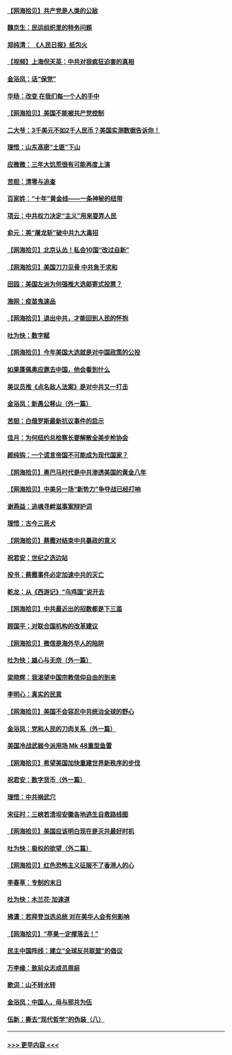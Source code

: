 #### [【网海拾贝】共产党是人类的公敌](../pages/nsc993/n12363182.md?t=08290602) 
#### [魏京生：民运组织里的特务问题](../pages/nsc993/n12363010.md?t=08290602) 
#### [郑纯清： 《人民日报》纸包火](../pages/nsc993/n12362706.md?t=08290602) 
#### [【视频】上海倪天英：中共对我疯狂迫害的真相](../pages/nsc993/n12356341.md?t=08290602) 
#### [金浴凤：话“保党”](../pages/nsc993/n12361867.md?t=08290602) 
#### [华旸：改变 在我们每一个人的手中](../pages/nsc993/n12361774.md?t=08290602) 
#### [【网海拾贝】美国不能被共产党控制](../pages/nsc993/n12360271.md?t=08290602) 
#### [二大爷：3千美元不如2千人民币？美国实测数据告诉你！](../pages/nsc993/n12358563.md?t=08290602) 
#### [理悟：山东高密“土匪”下山](../pages/nsc993/n12358535.md?t=08290602) 
#### [应微微：三年大饥荒很有可能再度上演](../pages/nsc993/n12358523.md?t=08290602) 
#### [苦胆：清零与追查](../pages/nsc993/n12358501.md?t=08290602) 
#### [百家姓：“十年”黄金线——一条神秘的纽带](../pages/nsc993/n12358319.md?t=08290602) 
#### [项云：中共权力决定“主义”用来耍弄人民](../pages/nsc993/n12358172.md?t=08290602) 
#### [俞元：美“屠龙斩”破中共九大毒招](../pages/nsc993/n12357822.md?t=08290602) 
#### [【网海拾贝】北京认怂！私会10国“改过自新”](../pages/nsc993/n12357784.md?t=08290602) 
#### [【网海拾贝】美国刀刀见骨 中共急于求和](../pages/nsc993/n12355511.md?t=08290602) 
#### [田园：美国左派为何强推大选邮寄式投票？](../pages/nsc993/n12352963.md?t=08290602) 
#### [海网：疫苗鬼速品](../pages/nsc993/n12354438.md?t=08290602) 
#### [【网海拾贝】退出中共，才能回到人民的怀抱](../pages/nsc993/n12352634.md?t=08290602) 
#### [吐为快：数字赋](../pages/nsc993/n12352317.md?t=08290602) 
#### [【网海拾贝】今年美国大选就是对中国政策的公投](../pages/nsc993/n12350973.md?t=08290602) 
#### [如果蓬佩奥应邀去中国，他会看到什么](../pages/nsc993/n12350945.md?t=08290602) 
#### [美议员推《点名敌人法案》是对中共又一打击](../pages/nsc993/n12350765.md?t=08290602) 
#### [金浴凤：新愚公移山（外一篇）](../pages/nsc993/n12350253.md?t=08290602) 
#### [苦胆：白俄罗斯最新抗议事件的启示](../pages/nsc993/n12349989.md?t=08290602) 
#### [佳月：为何纽约总检察长要解散全美步枪协会](../pages/nsc993/n12349939.md?t=08290602) 
#### [颜纯钩：一个谎言帝国不可能成为现代国家？](../pages/nsc993/n12349898.md?t=08290602) 
#### [【网海拾贝】奥巴马时代是中共渗透美国的黄金八年](../pages/nsc993/n12349284.md?t=08290602) 
#### [【网海拾贝】中美另一场“新势力”争夺战已经打响](../pages/nsc993/n12346998.md?t=08290602) 
#### [谢燕益：追魂寻衅滋事案辩护词](../pages/nsc993/n12346892.md?t=08290602) 
#### [理悟：古今三恶犬](../pages/nsc993/n12345190.md?t=08290602) 
#### [【网海拾贝】蔡霞对结束中共暴政的意义](../pages/nsc993/n12344263.md?t=08290602) 
#### [祝君安：世纪之选边站](../pages/nsc993/n12342382.md?t=08290602) 
#### [投书：蔡霞事件必定加速中共的灭亡](../pages/nsc993/n12341881.md?t=08290602) 
#### [乾龙：从《西游记》“乌鸡国”说开去](../pages/nsc993/n12341690.md?t=08290602) 
#### [【网海拾贝】中共最近出的招数都是下三滥](../pages/nsc993/n12341593.md?t=08290602) 
#### [顾国平：对联合国机构的改革建议](../pages/nsc993/n12339928.md?t=08290602) 
#### [【网海拾贝】微信是海外华人的陷阱](../pages/nsc993/n12338868.md?t=08290602) 
#### [吐为快：雄心与无奈（外一篇）](../pages/nsc993/n12338132.md?t=08290602) 
#### [梁晓辉：我渴望中国宗教信仰自由的到来](../pages/nsc993/n12336657.md?t=08290602) 
#### [李明心：真实的民意](../pages/nsc993/n12336089.md?t=08290602) 
#### [【网海拾贝】美国不会容忍中共统治全球的野心](../pages/nsc993/n12336063.md?t=08290602) 
#### [金浴凤：党和人民的刀肉关系（外一篇）](../pages/nsc993/n12335834.md?t=08290602) 
#### [美国冷战武器今派用场 Mk 48重型鱼雷](../pages/nsc993/n12335354.md?t=08290602) 
#### [【网海拾贝】希望美国加快重建世界新秩序的步伐](../pages/nsc993/n12334224.md?t=08290602) 
#### [祝君安：数字货币（外一篇）](../pages/nsc993/n12334186.md?t=08290602) 
#### [理悟：中共祸武穴](../pages/nsc993/n12333962.md?t=08290602) 
#### [宋征时：三峡若溃坝安徽各地逃生自救路线图](../pages/nsc993/n12332450.md?t=08290602) 
#### [【网海拾贝】美国应该明白现在是灭共最好时机](../pages/nsc993/n12332313.md?t=08290602) 
#### [吐为快：极权的欲望（外二篇）](../pages/nsc993/n12332089.md?t=08290602) 
#### [【网海拾贝】红色恐怖主义征服不了香港人的心](../pages/nsc993/n12329296.md?t=08290602) 
#### [李春草：专制的末日](../pages/nsc993/n12329079.md?t=08290602) 
#### [吐为快：木兰花‧加速道](../pages/nsc993/n12327366.md?t=08290602) 
#### [拂潇：若拜登当选总统 对在美华人会有何影响](../pages/nsc993/n12295996.md?t=08290602) 
#### [【网海拾贝】“苹果一定撑落去！”](../pages/nsc993/n12326784.md?t=08290602) 
#### [民主中国阵线：建立“全球反共联盟”的倡议](../pages/nsc993/n12324177.md?t=08290602) 
#### [万李缘：致前众志成员周庭](../pages/nsc993/n12324635.md?t=08290602) 
#### [歌词：山不转水转](../pages/nsc993/n12324599.md?t=08290602) 
#### [金浴凤：中国人，毋与邪共为伍](../pages/nsc993/n12324257.md?t=08290602) 
#### [伍新：撕去“现代哲学”的伪装（八）](../pages/nsc993/n12324188.md?t=08290602) 

----
#### [ >>> 更早内容 <<< ](../indexes/nsc993-earlier.md)
